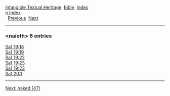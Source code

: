 [Intangible Textual Heritage](../../index)  [Bible](../index) 
[Index](index)   
[n Index](_n_)  
  [Previous](c07697)  [Next](c07699) 

------------------------------------------------------------------------

### &lt;naioth&gt; 6 entries

[Sa1 19:18](../kjv/sa1019.htm#018)  
[Sa1 19:19](../kjv/sa1019.htm#019)  
[Sa1 19:22](../kjv/sa1019.htm#022)  
[Sa1 19:23](../kjv/sa1019.htm#023)  
[Sa1 19:23](../kjv/sa1019.htm#023)  
[Sa1 20:1](../kjv/sa1020.htm#001)  

------------------------------------------------------------------------

[Next: naked (47)](c07699)
